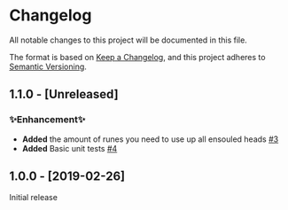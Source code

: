 # Changelog

All notable changes to this project will be documented in this file.

The format is based on [Keep a Changelog](https://keepachangelog.com/en/1.0.0/),
and this project adheres to [Semantic Versioning](https://semver.org/spec/v2.0.0.html).

## 1.1.0 - [Unreleased]

### ✨Enhancement✨

-   **Added** the amount of runes you need to use up all ensouled heads [#3](https://github.com/EricTurf/osrs-tools/pull/3)
-   **Added** Basic unit tests [#4](https://github.com/EricTurf/osrs-tools/pull/4)

## 1.0.0 - [2019-02-26]

Initial release
